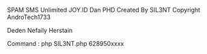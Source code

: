 SPAM SMS Unlimited JOY.ID Dan PHD Created By SIL3NT Copyright AndroTech1733

Deden Nefaily Herstain

Command : php SIL3NT.php 628950xxxx
